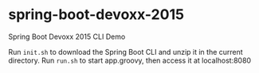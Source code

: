# spring-boot-devoxx-2015
Spring Boot Devoxx 2015 CLI Demo

Run `init.sh` to download the Spring Boot CLI and unzip it in the current directory.
Run `run.sh` to start app.groovy, then access it at localhost:8080
